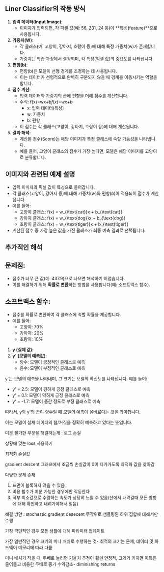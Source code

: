 ## **Liner Classifier의 작동 방식**

1. **입력 데이터(Input Image)**:
    - 이미지가 입력되면, 각 픽셀 값(예: 56, 231, 24 등)이 **특성(feature)**으로 사용됩니다.
2. **가중치(W)**:
    - 각 클래스(예: 고양이, 강아지, 호랑이 등)에 대해 특정 가중치(w)가 존재합니다.
    - 가중치는 학습 과정에서 결정되며, 각 특성(픽셀 값)의 중요도를 나타냅니다.
3. **편향(b)**:
    - 편향(b)은 모델이 선형 경계를 조정하는 데 사용됩니다.
    - 이는 데이터가 선형적으로 완벽히 구분되지 않을 때 경계를 이동시키는 역할을 합니다.
4. **점수 계산**:
    - 입력 데이터와 가중치의 곱에 편향을 더해 점수를 계산합니다.
    - 수식: f(x)=wx+b*f*(*x*)=*wx*+*b*
        - x: 입력 데이터(특성)
        - w: 가중치
        - b: 편향
    - 이 점수는 각 클래스(고양이, 강아지, 호랑이 등)에 대해 계산됩니다.
5. **결과 해석**:
    - 계산된 점수(Score)는 해당 이미지가 특정 클래스에 속할 가능성을 나타냅니다.
    - 예를 들어, 고양이 클래스의 점수가 가장 높다면, 모델은 해당 이미지를 고양이로 분류합니다.

## **이미지와 관련된 예제 설명**

- 입력 이미지의 픽셀 값이 특성으로 들어갑니다.
- 각 클래스(고양이, 강아지 등)에 대해 가중치($w$)와 편향($b$)이 적용되어 점수가 계산됩니다.
- 예를 들어:
    - 고양이 클래스: f(x) = w_{\text{cat}}x + b_{\text{cat}}
    - 강아지 클래스: f(x) = w_{\text{dog}}x + b_{\text{dog}}
    - 호랑이 클래스: f(x) = w_{\text{tiger}}x + b_{\text{tiger}}
- 계산된 점수 중 가장 높은 값을 가진 클래스가 최종 예측 결과로 선택됩니다.

## **추가적인 해석**

## **문제점:**

- 점수가 너무 큰 값(예: 437.9)으로 나오면 해석하기 어렵습니다.
- 이를 해결하기 위해 **확률로 변환**하는 방법을 사용합니다(예: 소프트맥스 함수).

## **소프트맥스 함수:**

- 점수를 확률로 변환하여 각 클래스에 속할 확률을 제공합니다.
- 예를 들어:
    - 고양이: 70%
    - 강아지: 20%
    - 호랑이: 10%

1. **y (실제 값)**:
2. **y' (모델의 예측값)**:
    - 양수: 모델이 긍정적인 클래스로 예측
    - 음수: 모델이 부정적인 클래스로 예측

y'는 모델의 예측을 나타내며, 그 크기는 모델의 확신도를 나타냅니다. 예를 들어:

- y' = 2.5: 모델이 강하게 긍정 클래스로 예측
- y' = 0.1: 모델이 약하게 긍정 클래스로 예측
- y' = -1.7: 모델이 중간 정도로 부정 클래스로 예측

따라서, y와 y'의 곱이 양수일 때 모델의 예측이 올바르다는 것을 의미합니다. 

이는 모델이 실제 데이터의 참/거짓을 정확히 예측하고 있다는 뜻입니다.

미분 불가한 부분을 해결하는게 : 로그 손실

상황에 맞는 loss 사용하기 

최적화 손실값 

gradient descent 그래프에서 조금씩 손실값이 0이 다가가도록 최적화 값을 찾아감

다양한 문제 존재

1. 표면이 볼록하지 않을 수 있음
2. 비용 함수가 미분 가능한 경우에만 작동한다
3. 국부 최소값으로 수렴하는 속도가 상당히 느릴 수 있음(산에서 내려갈때 모든 방향에 대해 확인하고 내려가야해서 힘듬)

해결 방안 : stochastic gradient desecent  무작위로 샘플링된 하위 집합에 대해서만 수행

가장 극단적인 경우 모든 샘플에 대해 파라미터 업데이트

가장 일반적인 경우 크기의 미니 배치로 수행하는 것- 최적의 크기는 문제, 데이터 및 하드웨어 메모리에 따라 다름

미니 배치가 작을 때, 두배로 늘리면 기울기 추정이 휠씬 안정적, 크기가 커지면 이득은 줄어들고 비용한 두배로 증가 수익감소- diminishing returns